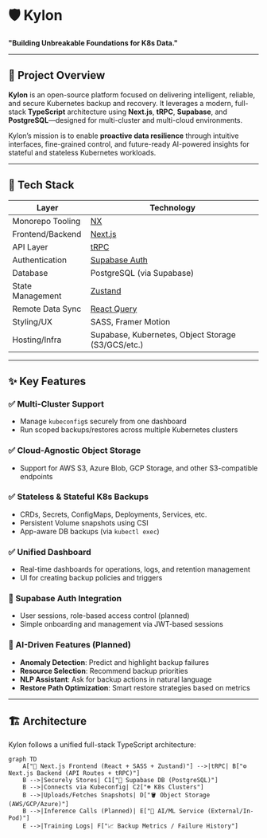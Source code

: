 # 🛡️ Kylon

**"Building Unbreakable Foundations for K8s Data."**

---

## 🚀 Project Overview

**Kylon** is an open-source platform focused on delivering intelligent, reliable, and secure Kubernetes backup and recovery. It leverages a modern, full-stack **TypeScript** architecture using **Next.js**, **tRPC**, **Supabase**, and **PostgreSQL**—designed for multi-cluster and multi-cloud environments.

Kylon’s mission is to enable **proactive data resilience** through intuitive interfaces, fine-grained control, and future-ready AI-powered insights for stateful and stateless Kubernetes workloads.

---

## 🧰 Tech Stack

| Layer              | Technology                                 |
|--------------------|---------------------------------------------|
| Monorepo Tooling   | [NX](https://nx.dev)                        |
| Frontend/Backend   | [Next.js](https://nextjs.org)               |
| API Layer          | [tRPC](https://trpc.io)                     |
| Authentication     | [Supabase Auth](https://supabase.com/auth) |
| Database           | PostgreSQL (via Supabase)                   |
| State Management   | [Zustand](https://zustand-demo.pmnd.rs/)    |
| Remote Data Sync   | [React Query](https://tanstack.com/query)  |
| Styling/UX         | SASS, Framer Motion                         |
| Hosting/Infra      | Supabase, Kubernetes, Object Storage (S3/GCS/etc.) |

---

## ✨ Key Features

### ✅ Multi-Cluster Support
- Manage `kubeconfig`s securely from one dashboard
- Run scoped backups/restores across multiple Kubernetes clusters

### ✅ Cloud-Agnostic Object Storage
- Support for AWS S3, Azure Blob, GCP Storage, and other S3-compatible endpoints

### ✅ Stateless & Stateful K8s Backups
- CRDs, Secrets, ConfigMaps, Deployments, Services, etc.
- Persistent Volume snapshots using CSI
- App-aware DB backups (via `kubectl exec`)

### ✅ Unified Dashboard
- Real-time dashboards for operations, logs, and retention management
- UI for creating backup policies and triggers

### 🔐 Supabase Auth Integration
- User sessions, role-based access control (planned)
- Simple onboarding and management via JWT-based sessions

### 🤖 AI-Driven Features (Planned)
- **Anomaly Detection**: Predict and highlight backup failures
- **Resource Selection**: Recommend backup priorities
- **NLP Assistant**: Ask for backup actions in natural language
- **Restore Path Optimization**: Smart restore strategies based on metrics

---

## 🏗️ Architecture

Kylon follows a unified full-stack TypeScript architecture:

```mermaid
graph TD
    A["🧭 Next.js Frontend (React + SASS + Zustand)"] -->|tRPC| B["⚙️ Next.js Backend (API Routes + tRPC)"]
    B -->|Securely Stores| C1["📂 Supabase DB (PostgreSQL)"]
    B -->|Connects via Kubeconfig| C2["☸️ K8s Clusters"]
    B -->|Uploads/Fetches Snapshots| D["🪣 Object Storage (AWS/GCP/Azure)"]
    B -->|Inference Calls (Planned)| E["🧠 AI/ML Service (External/In-Pod)"]
    E -->|Training Logs| F["📈 Backup Metrics / Failure History"]
